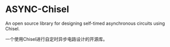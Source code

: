 # ASYNC-Chisel
An open source library for designing self-timed asynchronous circuits using Chisel.

一个使用Chisel进行自定时异步电路设计的开源库。
